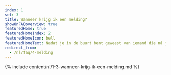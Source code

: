 ```yaml
---
index: 1
set: 3
title: Wanneer krijg ik een melding?
showOnFAQoverview: true
featuredHome: true
featuredHomeIndex: 2
featuredHomeIcon: bell
featuredHomeText: Nadat je in de buurt bent geweest van iemand die ná jullie ontmoeting getest is en corona heeft.
redirect_from: 
  - /nl/faq/4-melding
---
```

{% include content/nl/1-3-wanneer-krijg-ik-een-melding.md %}
